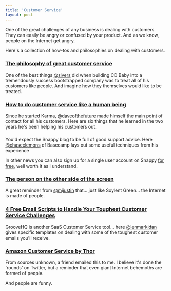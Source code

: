 ```yaml
---
title: 'Customer Service'
layout: post
---
```


One of the great challenges of any business is dealing with customers. They can easily be angry or confused by your product. And as we know, people on the Internet get angry.

Here's a collection of how-tos and philosophies on dealing with customers.


### [The philosophy of great customer service](http://sivers.org/cs)

One of the best things [@sivers](http://twitter.com/sivers) did when building CD Baby into a tremendously success bootstrapped company was to treat all of his customers like people. And imagine how they themselves would like to be treated.


### [How to do customer service like a human being](https://blog.yourkarma.com/customer-service-tips-from-a-human)

Since he started Karma, [@daveofthefuture](http://twitter.com/daveofthefuture) made himself the main point of contact for all his customers. Here are six things that he learned in the two years he's been helping his customers out.


### [](http://blog.besnappy.com/2014/08/best-email-support-tricks-tips/)

You'd expect the Snappy blog to be full of good support advice. Here [@chaseclemons](https://twitter.com/chaseclemons) of Basecamp lays out some useful techniques from his experience

In other news you can also sign up for a single user account on Snappy [for free](http://blog.besnappy.com/2014/09/use-snappy-free/), well worth it as I understand.


### [The person on the other side of the screen](http://justinjackson.ca/other-side-of-the-screen/)

A great reminder from [@mijustin](http://twitter.com/mijustin) that... just like Soylent Green... the Internet is made of people.


### [4 Free Email Scripts to Handle Your Toughest Customer Service Challenges](http://www.groovehq.com/support/customer-service-email-templates)

GrooveHQ is another SaaS Customer Service tool... here [@lenmarkidan](https://twitter.com/lenmarkidan) gives specific templates on dealing with some of the toughest customer emails you'll receive.


### [Amazon Customer Service by Thor](http://i.imgur.com/IDFkz82.png)

From sources unknown, a friend emailed this to me. I believe it's done the 'rounds' on Twitter, but a reminder that even giant Internet behemoths are formed of people.

And people are funny.
